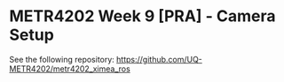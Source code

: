 # METR4202 Week 9 [PRA] - Camera Setup

See the following repository:
https://github.com/UQ-METR4202/metr4202_ximea_ros
